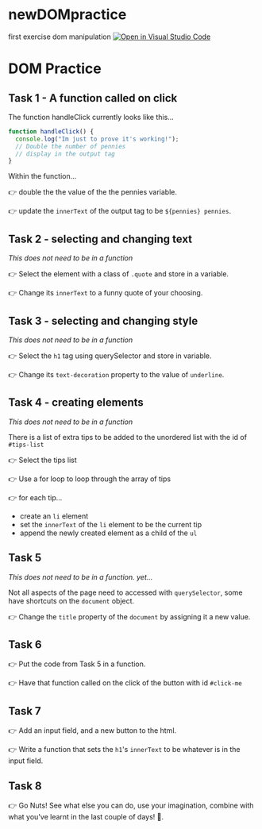 # newDOMpractice
first exercise  dom manipulation
[![Open in Visual Studio Code](https://classroom.github.com/assets/open-in-vscode-f059dc9a6f8d3a56e377f745f24479a46679e63a5d9fe6f495e02850cd0d8118.svg)](https://classroom.github.com/online_ide?assignment_repo_id=6420993&assignment_repo_type=AssignmentRepo)
# DOM Practice

## Task 1 - A function called on click

The function handleClick currently looks like this...

```js
function handleClick() {
  console.log("Im just to prove it's working!");
  // Double the number of pennies
  // display in the output tag
}
```

Within the function...

👉 double the the value of the the pennies variable.

👉 update the `innerText` of the output tag to be `${pennies} pennies`.

## Task 2 - selecting and changing text

_This does not need to be in a function_

👉 Select the element with a class of `.quote` and store in a variable.

👉 Change its `innerText` to a funny quote of your choosing.

## Task 3 - selecting and changing style

_This does not need to be in a function_

👉 Select the `h1` tag using querySelector and store in variable.

👉 Change its `text-decoration` property to the value of `underline`.

## Task 4 - creating elements

_This does not need to be in a function_

There is a list of extra tips to be added to the unordered list with the id of `#tips-list`

👉 Select the tips list

👉 Use a for loop to loop through the array of tips

👉 for each tip...

- create an `li` element
- set the `innerText` of the `li` element to be the current tip
- append the newly created element as a child of the `ul`

## Task 5

_This does not need to be in a function. yet..._

Not all aspects of the page need to accessed with `querySelector`, some have shortcuts on the `document` object.

👉 Change the `title` property of the `document` by assigning it a new value.

## Task 6

👉 Put the code from Task 5 in a function.

👉 Have that function called on the click of the button with id `#click-me`

## Task 7

👉 Add an input field, and a new button to the html.

👉 Write a function that sets the `h1`'s `innerText` to be whatever is in the input field.

## Task 8

👉 Go Nuts! See what else you can do, use your imagination, combine with what you've learnt in the last couple of days! 🤯.
